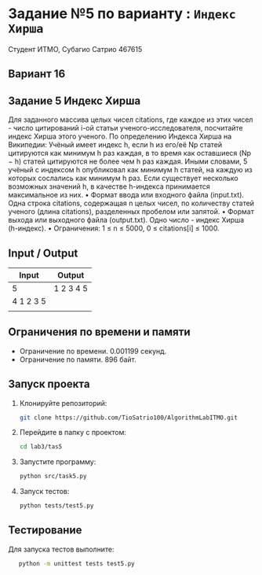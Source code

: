 # Задание №5 по варианту : `Индекс Хирша`

Студент ИТМО, Субагио Сатрио 467615

## Вариант 16

## Задание 5 Индекс Хирша

Для заданного массива целых чисел citations, где каждое из этих чисел - число
цитирований i-ой статьи ученого-исследователя, посчитайте индекс Хирша этого
ученого.
По определению Индекса Хирша на Википедии: Учёный имеет индекс h, если
h из его/её Np статей цитируются как минимум h раз каждая, в то время как оставшиеся (Np − h) статей цитируются не более чем h раз каждая. Иными словами,
5
учёный с индексом h опубликовал как минимум h статей, на каждую из которых
сослались как минимум h раз.
Если существует несколько возможных значений h, в качестве h-индекса принимается максимальное из них.
• Формат ввода или входного файла (input.txt). Одна строка citations,
содержащая n целых чисел, по количеству статей ученого (длина citations),
разделенных пробелом или запятой.
• Формат выхода или выходного файла (output.txt). Одно число - индекс
Хирша (h-индекс).
• Ограничения: 1 ≤ n ≤ 5000, 0 ≤ citations[i] ≤ 1000.

## Input / Output

| Input     | Output    |
| --------- | --------- |
| 5         | 1 2 3 4 5 |
| 4 1 2 3 5 |           |
|           |           |

## Ограничения по времени и памяти

- Ограничение по времени. 0.001199 секунд.
- Ограничение по памяти. 896 байт.

## Запуск проекта

1. Клонируйте репозиторий:
   ```bash
   git clone https://github.com/TioSatrio100/AlgorithmLabITMO.git
   ```
2. Перейдите в папку с проектом:
   ```bash
   cd lab3/tas5
   ```
3. Запустите программу:

   ```bash
   python src/task5.py
   ```

4. Запуск тестов:
   ```bash
   python tests/test5.py
   ```

## Тестирование

Для запуска тестов выполните:

```bash
   python -m unittest tests test5.py
```

